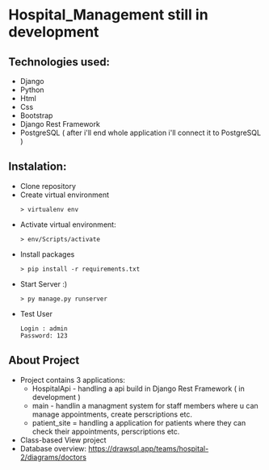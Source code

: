 # Hospital_Management still in development
## Technologies used:
  - Django
  - Python
  - Html
  - Css
  - Bootstrap
  - Django Rest Framework
  - PostgreSQL ( after i'll end whole application i'll connect it to PostgreSQL )
## Instalation:
  - Clone repository
  - Create virtual environment
    ```
    > virtualenv env
    ```
  - Activate virtual environment:
    ```
    > env/Scripts/activate
    ```
  - Install packages
    ```
    > pip install -r requirements.txt
    ```
  - Start Server :)
    ```
    > py manage.py runserver
    ```
  - Test User
    ```
    Login : admin
    Password: 123
    ```
## About Project
  - Project contains 3 applications:
      - HospitalApi - handling a api build in Django Rest Framework ( in development )
      - main - handlin a managment system for staff members where u can manage appointments, create perscriptions etc.
      - patient_site = handling a application for patients where they can check their appointments, perscriptions etc.
  - Class-based View project
  - Database overview: https://drawsql.app/teams/hospital-2/diagrams/doctors
        

